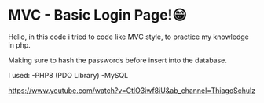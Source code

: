 # MVC - Basic Login Page!😁 

Hello, in this code i tried to code like MVC style, to practice my knowledge in php.

Making sure to hash the passwords before insert into the database.

I used:
-PHP8 (PDO Library)
-MySQL

https://www.youtube.com/watch?v=CtlO3iwf8iU&ab_channel=ThiagoSchulz
